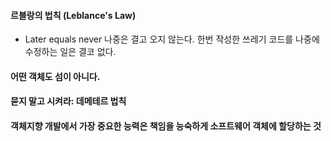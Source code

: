 
#### 르블랑의 법칙 (Leblance's Law)
+ Later equals never 나중은 결고 오지 않는다. 한번 작성한 쓰레기 코드를 나중에 수정하는 일은 결코 없다.
#### 어떤 객체도 섬이 아니다.

#### 묻지 말고 시켜라: 데메테르 법칙

#### 객체지향 개발에서 가장 중요한 능력은 책임을 능숙하게 소프트웨어 객체에 할당하는 것
